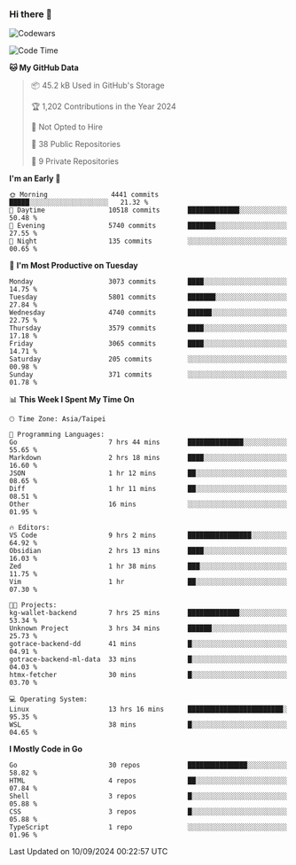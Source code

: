 ### Hi there 👋

![Codewars](https://www.codewars.com/users/omegaatt36/badges/small)

<!--START_SECTION:waka-->
![Code Time](http://img.shields.io/badge/Code%20Time-2%2C750%20hrs%207%20mins-blue)

**🐱 My GitHub Data** 

> 📦 45.2 kB Used in GitHub's Storage 
 > 
> 🏆 1,202 Contributions in the Year 2024
 > 
> 🚫 Not Opted to Hire
 > 
> 📜 38 Public Repositories 
 > 
> 🔑 9 Private Repositories 
 > 
**I'm an Early 🐤** 

```text
🌞 Morning                4441 commits        █████░░░░░░░░░░░░░░░░░░░░   21.32 % 
🌆 Daytime                10518 commits       █████████████░░░░░░░░░░░░   50.48 % 
🌃 Evening                5740 commits        ███████░░░░░░░░░░░░░░░░░░   27.55 % 
🌙 Night                  135 commits         ░░░░░░░░░░░░░░░░░░░░░░░░░   00.65 % 
```
📅 **I'm Most Productive on Tuesday** 

```text
Monday                   3073 commits        ████░░░░░░░░░░░░░░░░░░░░░   14.75 % 
Tuesday                  5801 commits        ███████░░░░░░░░░░░░░░░░░░   27.84 % 
Wednesday                4740 commits        ██████░░░░░░░░░░░░░░░░░░░   22.75 % 
Thursday                 3579 commits        ████░░░░░░░░░░░░░░░░░░░░░   17.18 % 
Friday                   3065 commits        ████░░░░░░░░░░░░░░░░░░░░░   14.71 % 
Saturday                 205 commits         ░░░░░░░░░░░░░░░░░░░░░░░░░   00.98 % 
Sunday                   371 commits         ░░░░░░░░░░░░░░░░░░░░░░░░░   01.78 % 
```


📊 **This Week I Spent My Time On** 

```text
🕑︎ Time Zone: Asia/Taipei

💬 Programming Languages: 
Go                       7 hrs 44 mins       ██████████████░░░░░░░░░░░   55.65 % 
Markdown                 2 hrs 18 mins       ████░░░░░░░░░░░░░░░░░░░░░   16.60 % 
JSON                     1 hr 12 mins        ██░░░░░░░░░░░░░░░░░░░░░░░   08.65 % 
Diff                     1 hr 11 mins        ██░░░░░░░░░░░░░░░░░░░░░░░   08.51 % 
Other                    16 mins             ░░░░░░░░░░░░░░░░░░░░░░░░░   01.95 % 

🔥 Editors: 
VS Code                  9 hrs 2 mins        ████████████████░░░░░░░░░   64.92 % 
Obsidian                 2 hrs 13 mins       ████░░░░░░░░░░░░░░░░░░░░░   16.03 % 
Zed                      1 hr 38 mins        ███░░░░░░░░░░░░░░░░░░░░░░   11.75 % 
Vim                      1 hr                ██░░░░░░░░░░░░░░░░░░░░░░░   07.30 % 

🐱‍💻 Projects: 
kg-wallet-backend        7 hrs 25 mins       █████████████░░░░░░░░░░░░   53.34 % 
Unknown Project          3 hrs 34 mins       ██████░░░░░░░░░░░░░░░░░░░   25.73 % 
gotrace-backend-dd       41 mins             █░░░░░░░░░░░░░░░░░░░░░░░░   04.91 % 
gotrace-backend-ml-data  33 mins             █░░░░░░░░░░░░░░░░░░░░░░░░   04.03 % 
htmx-fetcher             30 mins             █░░░░░░░░░░░░░░░░░░░░░░░░   03.70 % 

💻 Operating System: 
Linux                    13 hrs 16 mins      ████████████████████████░   95.35 % 
WSL                      38 mins             █░░░░░░░░░░░░░░░░░░░░░░░░   04.65 % 
```

**I Mostly Code in Go** 

```text
Go                       30 repos            ███████████████░░░░░░░░░░   58.82 % 
HTML                     4 repos             ██░░░░░░░░░░░░░░░░░░░░░░░   07.84 % 
Shell                    3 repos             █░░░░░░░░░░░░░░░░░░░░░░░░   05.88 % 
CSS                      3 repos             █░░░░░░░░░░░░░░░░░░░░░░░░   05.88 % 
TypeScript               1 repo              ░░░░░░░░░░░░░░░░░░░░░░░░░   01.96 % 
```




 Last Updated on 10/09/2024 00:22:57 UTC
<!--END_SECTION:waka-->

<!--
**omegaatt36/omegaatt36** is a ✨ _special_ ✨ repository because its `README.md` (this file) appears on your GitHub profile.

Here are some ideas to get you started:

- 🔭 I’m currently working on ...
- 🌱 I’m currently learning ...
- 👯 I’m looking to collaborate on ...
- 🤔 I’m looking for help with ...
- 💬 Ask me about ...
- 📫 How to reach me: ...
- 😄 Pronouns: ...
- ⚡ Fun fact: ...
-->
